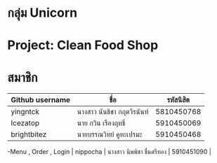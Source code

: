 # กลุ่ม Unicorn
# Project: Clean Food Shop

# สมาชิก
| Github username | ชื่อ  | รหัสนิสิต  |
| ------------ |------------ | ------------ |
| yingntck | นางสาว นันธิชา กฤตวีรนันท์ | 5810450768 |
| Icezatop | นาย กวิน เรืองฤทธิ์ | 5910450069 |
| brightbitez | นายบรรณวิทย์ คูหะเปรมะ | 5910450468  | 
-Menu , Order , Login
| nippocha | นางสาว นิพพิชา ชื่นศรีทอง | 5910451090  |
